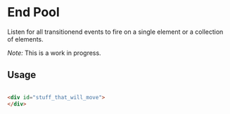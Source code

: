 End Pool
========

Listen for all transitionend events to fire on a single element or a collection of elements.

_Note:_ This is a work in progress.

## Usage

```html

<div id="stuff_that_will_move">
</div>

```
